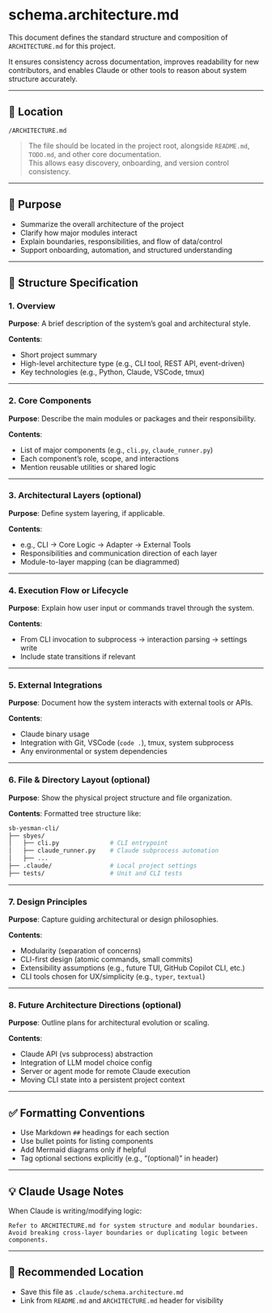 # schema.architecture.md

This document defines the standard structure and composition of `ARCHITECTURE.md` for this project.

It ensures consistency across documentation, improves readability for new contributors, and enables Claude or other tools to reason about system structure accurately.

---

## 📁 Location
```
/ARCHITECTURE.md
```

> The file should be located in the project root, alongside `README.md`, `TODO.md`, and other core documentation.  
> This allows easy discovery, onboarding, and version control consistency.

---

## 🔷 Purpose

- Summarize the overall architecture of the project
- Clarify how major modules interact
- Explain boundaries, responsibilities, and flow of data/control
- Support onboarding, automation, and structured understanding

---

## 🧱 Structure Specification

### 1. Overview

**Purpose**: A brief description of the system’s goal and architectural style.

**Contents**:
- Short project summary
- High-level architecture type (e.g., CLI tool, REST API, event-driven)
- Key technologies (e.g., Python, Claude, VSCode, tmux)

---

### 2. Core Components

**Purpose**: Describe the main modules or packages and their responsibility.

**Contents**:
- List of major components (e.g., `cli.py`, `claude_runner.py`)
- Each component’s role, scope, and interactions
- Mention reusable utilities or shared logic

---

### 3. Architectural Layers (optional)

**Purpose**: Define system layering, if applicable.

**Contents**:
- e.g., CLI → Core Logic → Adapter → External Tools
- Responsibilities and communication direction of each layer
- Module-to-layer mapping (can be diagrammed)

---

### 4. Execution Flow or Lifecycle

**Purpose**: Explain how user input or commands travel through the system.

**Contents**:
- From CLI invocation to subprocess → interaction parsing → settings write
- Include state transitions if relevant

---

### 5. External Integrations

**Purpose**: Document how the system interacts with external tools or APIs.

**Contents**:
- Claude binary usage
- Integration with Git, VSCode (`code .`), tmux, system subprocess
- Any environmental or system dependencies

---

### 6. File & Directory Layout (optional)

**Purpose**: Show the physical project structure and file organization.

**Contents**:
Formatted tree structure like:

```bash
sb-yesman-cli/
├── sbyes/
│   ├── cli.py              # CLI entrypoint
│   ├── claude_runner.py    # Claude subprocess automation
│   ├── ...
├── .claude/                # Local project settings
├── tests/                  # Unit and CLI tests
```

---

### 7. Design Principles

**Purpose**: Capture guiding architectural or design philosophies.

**Contents**:
- Modularity (separation of concerns)
- CLI-first design (atomic commands, small commits)
- Extensibility assumptions (e.g., future TUI, GitHub Copilot CLI, etc.)
- CLI tools chosen for UX/simplicity (e.g., `typer`, `textual`)

---

### 8. Future Architecture Directions (optional)

**Purpose**: Outline plans for architectural evolution or scaling.

**Contents**:
- Claude API (vs subprocess) abstraction
- Integration of LLM model choice config
- Server or agent mode for remote Claude execution
- Moving CLI state into a persistent project context

---

## ✅ Formatting Conventions

- Use Markdown `##` headings for each section
- Use bullet points for listing components
- Add Mermaid diagrams only if helpful
- Tag optional sections explicitly (e.g., “(optional)” in header)

---

## 💡 Claude Usage Notes

When Claude is writing/modifying logic:

```plaintext
Refer to ARCHITECTURE.md for system structure and modular boundaries.
Avoid breaking cross-layer boundaries or duplicating logic between components.
```

---

## 📁 Recommended Location

- Save this file as `.claude/schema.architecture.md`
- Link from `README.md` and `ARCHITECTURE.md` header for visibility